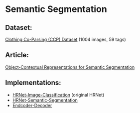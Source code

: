 # Semantic Segmentation

## Dataset: 
[Clothing Co-Parsing (CCP) Dataset](https://github.com/bearpaw/clothing-co-parsing)
(1004 images, 59 tags)

## Article: 
[Object-Contextual Representations for Semantic Segmentation](https://arxiv.org/pdf/1909.11065v2.pdf)

## Implementations: 
* [HRNet-Image-Classification](https://github.com/HRNet/HRNet-Image-Classification) (original HRNet)
* [HRNet-Semantic-Segmentation](https://github.com/HRNet/HRNet-Semantic-Segmentation/tree/HRNet-OCR)
* [Endcoder-Decoder](https://github.com/CSAILVision/semantic-segmentation-pytorch)
